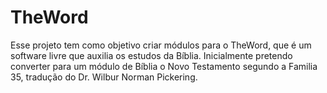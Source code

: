 # TheWord

Esse projeto tem como objetivo criar módulos para o TheWord, que é um software livre que auxilia os estudos da Bíblia. Inicialmente pretendo converter para um módulo de Bíblia o Novo Testamento segundo a Familia 35, tradução do Dr. Wilbur Norman Pickering.